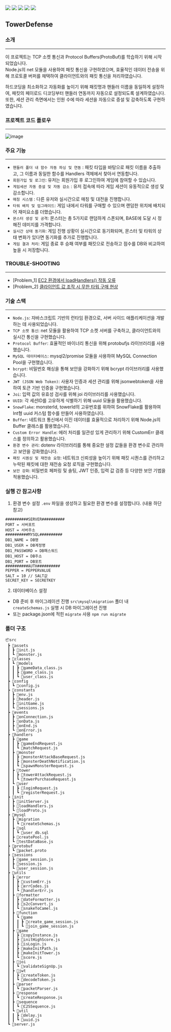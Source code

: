 <a href="https://github.com/nodejs/node"><img src="https://img.shields.io/badge/node.js-%23339933.svg?&style=for-the-badge&logo=node.js&logoColor=white" /></a> 	<a href="https://github.com/protocolbuffers/protobuf"><img src="https://img.shields.io/badge/buffer-%23231F20.svg?&style=for-the-badge&logo=buffer&logoColor=white" /></a> <a href="https://github.com/sidorares/node-mysql2"><img src="https://img.shields.io/badge/mysql-%234479A1.svg?&style=for-the-badge&logo=mysql&logoColor=white" /></a> <a href="https://github.com/auth0/node-jsonwebtoken"><img src="https://img.shields.io/badge/json%20web%20tokens-%23000000.svg?&style=for-the-badge&logo=json%20web%20tokens&logoColor=white" /></a> <a href="https://github.com/dustinrouillard/snowflake-id"><img src="https://img.shields.io/badge/snowflake-%2356B9EB.svg?&style=for-the-badge&logo=snowflake&logoColor=black" /></a>

## TowerDefense

### 소개
----------
이 프로젝트는 TCP 소켓 통신과 Protocol Buffers(ProtoBuf)를 학습하기 위해 시작되었습니다. <br>Node.js의 net 모듈을 사용하여 패킷 통신을 구현하였으며, 효율적인 데이터 전송을 위해 프로토콜 버퍼를 채택하여 클라이언트와의 패킷 통신을 처리하였습니다.<br>

하드코딩을 최소화하고 자동화를 높이기 위해 패킷명과 핸들러 이름을 동일하게 설정하여, 패킷의 페이로드 디코딩부터 핸들러 연동까지 자동으로 설정되도록 설계하였습니다.<br> 또한, 세션 관리 측면에서는 인원 수에 따라 세션을 자동으로 증설 및 감축하도록 구현하였습니다.

### 프로젝트 코드 플로우
------------------------
![image](https://github.com/user-attachments/assets/4036be92-8e15-4962-8a53-2e117ff41fec)

### 주요 기능
------------
- `핸들러 폴더 내 함수 자동 파싱 및 연동` : 패킷 타입을 바탕으로 패킷 이름을 추출하고, 그 이름과 동일한 함수를 Handlers 객체에서 찾아서 연동합니다.
- `회원가입 및 로그인`: 유저는 회원가입 후 로그인하여 게임에 참여할 수 있습니다.
- `게임세션 자동 증설 및 자동 감소` : 유저 접속에 따라 게임 세션이 유동적으로 생성 및 감소합니다.
- `매칭 시스템` : 다른 유저와 실시간으로 매칭 및 대전을 진행합니다.
- `타워 배치 및 업그레이드`: 게임 내에서 타워를 구매할 수 있으며 랜덤한 위치에 배치되어 재미요소를 더했습니다.
- `몬스터 생성 및 공격`: 몬스터는 총 5가지로 랜덤하게 스폰되며, BASE에 도달 시 정해진 데미지를 가격합니다.
- `실시간 상태 동기화`: 게임 진행 상황이 실시간으로 동기화되며, 몬스터 및 타워의 상태 변화가 있다면 동기화를 추가로 진행합니다.
- `게임 결과 처리`: 게임 종료 후 승패 여부를 패킷으로 전송하고 점수를 DB와 비교하여 높을 시 저장합니다.

### TROUBLE-SHOOTING
--------------------
- [Problem_1] [EC2 환경에서 loadHandlers() 작동 오류]()
- [Problem_2] [클라이언트 값 조작 시 무한 타워 구매 현상]()

### 기술 스택
----------------
- `Node.js`: 자바스크립트 기반의 런타임 환경으로, 서버 사이드 애플리케이션을 개발하는 데 사용되었습니다.
- `TCP 소켓 통신`: net 모듈을 활용하여 TCP 소켓 서버를 구축하고, 클라이언트와의 실시간 통신을 구현했습니다.
- `Protocol Buffer`: 효율적인 바이너리 통신을 위해 protobufjs 라이브러리를 사용했습니다.
- `MySQL 데이터베이스`: mysql2/promise 모듈을 사용하여 MySQL Connection Pool을 구현했습니다.
- `bcrypt`: 비밀번호 해싱을 통해 보안을 강화하기 위해 bcrypt 라이브러리를 사용했습니다.
- `JWT (JSON Web Token)`: 사용자 인증과 세션 관리를 위해 jsonwebtoken을 사용하여 토큰 기반 인증을 구현했습니다.
- `Joi`: 입력 값의 유효성 검사를 위해 joi 라이브러리를 사용했습니다.
- `UUID`: 각 세션ID를 고유하게 식별하기 위해 uuid 모듈을 활용했습니다.
- `SnowFlake`: monsterId, towerId의 고유번호를 위하여 SnowFlake를 활용하여 Int형 uuid 커스텀 함수를 만들어 사용하였습니다.
- `Buffer`: 네트워크 통신에서 이진 데이터를 효율적으로 처리하기 위해 Node.js의 Buffer 클래스를 활용했습니다.
- `Custom Error Handle`: 에러 처리를 일관성 있게 관리하기 위해 CustomErr 클래스를 정의하고 활용했습니다.
- `환경 변수 관리`: dotenv 라이브러리를 통해 중요한 설정 값들을 환경 변수로 관리하고 보안을 강화했습니다.
- `패킷 시퀀싱 및 재전송 요청`: 네트워크 신뢰성을 높이기 위해 패킷 시퀀스를 관리하고 누락된 패킷에 대한 재전송 요청 로직을 구현했습니다.
- `보안 강화`: 비밀번호 페퍼링 및 솔팅, JWT 인증, 입력 값 검증 등 다양한 보안 기법을 적용했습니다.

### 실행 간 참고사항
1. 환경 변수 설정
`.env` 파일을 생성하고 필요한 환경 변수를 설정합니다. (내용 하단 참고)
```
##########SERVER##########
PORT = 서버포트
HOST = 서버주소
##########MYSQL##########
DB1_NAME = DB명
DB1_USER = DB계정명
DB1_PASSWORD = DB패스워드
DB1_HOST = DB주소
DB1_PORT = DB포트
##########AUTH##########
PEPPER = PEPPERVALUE
SALT = 10 // SALT값
SECRET_KEY = SECRETKEY
```

2. 데이터베이스 설정
- DB 준비 후 마이그레이션 진행
`src\mysql\migration` 폴더 내 `createSchemas.js` 실행 시 DB 마이그레이션 진행
- 또는 package.json에 적힌 `migrate` 사용 `npm run migrate`

### 폴더 구조
```
📦src
 ┣ 📂assets
 ┃ ┣ 📜init.js
 ┃ ┗ 📜monster.js
 ┣ 📂classes
 ┃ ┗ 📂models
 ┃ ┃ ┣ 📜gameData_class.js
 ┃ ┃ ┣ 📜game_class.js
 ┃ ┃ ┗ 📜user_class.js
 ┣ 📂config
 ┃ ┗ 📜config.js
 ┣ 📂constants
 ┃ ┣ 📜env.js
 ┃ ┣ 📜header.js
 ┃ ┣ 📜initGame.js
 ┃ ┗ 📜sessions.js
 ┣ 📂events
 ┃ ┣ 📜onConnection.js
 ┃ ┣ 📜onData.js
 ┃ ┣ 📜onEnd.js
 ┃ ┗ 📜onError.js
 ┣ 📂handlers
 ┃ ┣ 📂game
 ┃ ┃ ┣ 📜gameEndRequest.js
 ┃ ┃ ┗ 📜matchRequest.js
 ┃ ┣ 📂monster
 ┃ ┃ ┣ 📜monsterAttackBaseRequest.js
 ┃ ┃ ┣ 📜monsterDeathNotification.js
 ┃ ┃ ┗ 📜spawnMonsterRequest.js
 ┃ ┣ 📂tower
 ┃ ┃ ┣ 📜towerAttackRequest.js
 ┃ ┃ ┗ 📜towerPurchaseRequest.js
 ┃ ┗ 📂user
 ┃ ┃ ┣ 📜loginRequest.js
 ┃ ┃ ┗ 📜registerRequest.js
 ┣ 📂init
 ┃ ┣ 📜initServer.js
 ┃ ┣ 📜loadHandlers.js
 ┃ ┗ 📜loadProto.js
 ┣ 📂mysql
 ┃ ┣ 📂migration
 ┃ ┃ ┗ 📜createSchemas.js
 ┃ ┣ 📂sql
 ┃ ┃ ┗ 📜user_db.sql
 ┃ ┣ 📜createPool.js
 ┃ ┗ 📜testDataBase.js
 ┣ 📂protobuf
 ┃ ┗ 📜packet.proto
 ┣ 📂sessions
 ┃ ┣ 📜game_session.js
 ┃ ┣ 📜session.js
 ┃ ┗ 📜user_session.js
 ┣ 📂utils
 ┃ ┣ 📂error
 ┃ ┃ ┣ 📜customErr.js
 ┃ ┃ ┣ 📜errCodes.js
 ┃ ┃ ┗ 📜handlerErr.js
 ┃ ┣ 📂formatter
 ┃ ┃ ┣ 📜dateFormatter.js
 ┃ ┃ ┣ 📜s2cConvert.js
 ┃ ┃ ┗ 📜snakeToCamel.js
 ┃ ┣ 📂function
 ┃ ┃ ┗ 📂game
 ┃ ┃ ┃ ┣ 📜create_game_session.js
 ┃ ┃ ┃ ┗ 📜join_game_session.js
 ┃ ┣ 📂game
 ┃ ┃ ┣ 📜copyInstance.js
 ┃ ┃ ┣ 📜initHighScore.js
 ┃ ┃ ┣ 📜isLogin.js
 ┃ ┃ ┣ 📜makeInitPath.js
 ┃ ┃ ┣ 📜makeInitTower.js
 ┃ ┃ ┗ 📜score.js
 ┃ ┣ 📂joi
 ┃ ┃ ┗ 📜validateSignUp.js
 ┃ ┣ 📂jwt
 ┃ ┃ ┣ 📜createToken.js
 ┃ ┃ ┗ 📜decodeToken.js
 ┃ ┣ 📂parser
 ┃ ┃ ┗ 📜packetParser.js
 ┃ ┣ 📂response
 ┃ ┃ ┗ 📜createResponse.js
 ┃ ┣ 📂sequence
 ┃ ┃ ┗ 📜C2SSequence.js
 ┃ ┗ 📂util
 ┃ ┃ ┣ 📜delay.js
 ┃ ┃ ┗ 📜uuid.js
 ┗ 📜server.js
```
